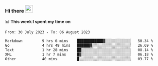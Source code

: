 ### Hi there <a href="https://www.gautamkrishnar.com/"><img src="https://media.giphy.com/media/hvRJCLFzcasrR4ia7z/giphy.gif" width="25px"></a>

📊 **This week I spent my time on**

<!--START_SECTION:waka-->

```txt
From: 30 July 2023 - To: 06 August 2023

Markdown         9 hrs 6 mins    ████████████▓░░░░░░░░░░░░   50.34 %
Go               4 hrs 49 mins   ██████▓░░░░░░░░░░░░░░░░░░   26.69 %
Text             1 hr 28 mins    ██░░░░░░░░░░░░░░░░░░░░░░░   08.14 %
XML              1 hr 7 mins     █▓░░░░░░░░░░░░░░░░░░░░░░░   06.18 %
Other            40 mins         █░░░░░░░░░░░░░░░░░░░░░░░░   03.77 %
```

<!--END_SECTION:waka-->
